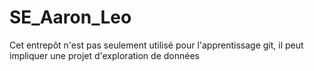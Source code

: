 # SE_Aaron_Leo
Cet entrepôt n'est pas seulement utilisé pour l'apprentissage git, il peut impliquer une projet d'exploration de données

